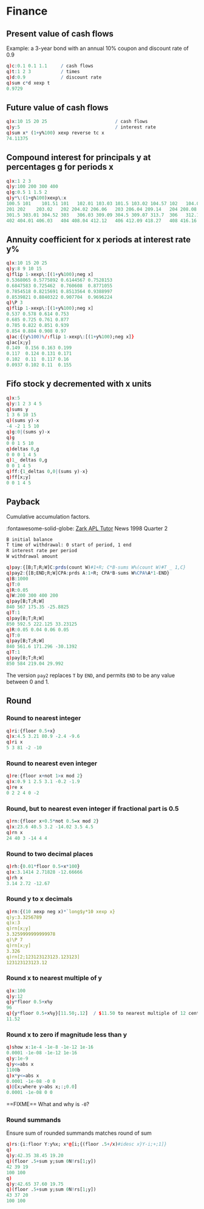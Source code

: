 # Finance




## Present value of cash flows 

Example: a 3-year bond with an annual 10% coupon and discount rate of 0.9

```q
q)c:0.1 0.1 1.1     / cash flows
q)t:1 2 3           / times
q)d:0.9             / discount rate
q)sum c*d xexp t
0.9729
```


## Future value of cash flows

```q
q)x:10 15 20 25                         / cash flows
q)y:5                                   / interest rate
q)sum x* (1+y%100) xexp reverse tc x
74.11375
```


## Compound interest for principals y at percentages g for periods x

```q
q)x:1 2 3
q)y:100 200 300 400
q)g:0.5 1 1.5 2
q)y*\:(1+g%100)xexp\:x
100.5 101    101.51 101   102.01 103.03 101.5 103.02 104.57 102   104.04 106.12
201 202    203.02   202 204.02 206.06   203 206.04 209.14   204 208.08 212.24
301.5 303.01 304.52 303   306.03 309.09 304.5 309.07 313.7  306   312.12 318.36
402 404.01 406.03   404 408.04 412.12   406 412.09 418.27   408 416.16 424.48
```


## Annuity coefficient for x periods at interest rate y%

```q
q)x:10 15 20 25
q)y:8 9 10 15
q)flip 1-xexp\:[(1+y%100);neg x]
0.5368065 0.5775892 0.6144567 0.7528153
0.6847583 0.725462  0.760608  0.8771055
0.7854518 0.8215691 0.8513564 0.9388997
0.8539821 0.8840322 0.907704  0.9696224
q)\P 3
q)flip 1-xexp\:[(1+y%100);neg x]
0.537 0.578 0.614 0.753
0.685 0.725 0.761 0.877
0.785 0.822 0.851 0.939
0.854 0.884 0.908 0.97
q)ac:{(y%100)%/:flip 1-xexp\:[(1+y%100);neg x]}
q)ac[x;y]
0.149  0.156 0.163 0.199
0.117  0.124 0.131 0.171
0.102  0.11  0.117 0.16
0.0937 0.102 0.11  0.155
```


## Fifo stock y decremented with x units

```q
q)x:5
q)y:1 2 3 4 5
q)sums y
1 3 6 10 15
q)(sums y)-x
-4 -2 1 5 10
q)g:0|(sums y)-x
q)g
0 0 1 5 10
q)deltas 0,g
0 0 0 1 4 5
q)1_ deltas 0,g
0 0 1 4 5
q)ff:{1_deltas 0,0|(sums y)-x}
q)ff[x;y]
0 0 1 4 5
```


## Payback

Cumulative accumulation factors.

:fontawesome-solid-globe:
[Zark APL Tutor](http://www.dyalog.com/dyalogue-newsletters.htm?nl=19&a=135) News 1998 Quarter 2

```txt
B initial balance
T time of withdrawal: 0 start of period, 1 end
R interest rate per period
W withdrawal amount
```

```q
q)pay:{[B;T;R;W]C:prds(count W)#1+R; C*B-sums W%(count W)#T _ 1,C}
q)pay2:{[B;END;R;W]CPA:prds A:1+R; CPA*B-sums W%CPA%A*1-END}
q)B:1000
q)T:0
q)R:0.05
q)W:200 300 400 200
q)pay[B;T;R;W]
840 567 175.35 -25.8825
q)T:1
q)pay[B;T;R;W]
850 592.5 222.125 33.23125
q)R:0.05 0.04 0.06 0.05
q)T:0
q)pay[B;T;R;W]
840 561.6 171.296 -30.1392
q)T:1
q)pay[B;T;R;W]
850 584 219.04 29.992
```

The version `pay2` replaces `T` by `END`, and permits `END` to be any value between 0 and 1.


## Round

### Round to nearest integer

```q
q)ri:{floor 0.5+x}
q)x:4.5 3.21 80.9 -2.4 -9.6
q)ri x
5 3 81 -2 -10
```


### Round to nearest even integer

```q
q)re:{floor x+not 1>x mod 2}
q)x:0.9 1 2.5 3.1 -0.2 -1.9
q)re x
0 2 2 4 0 -2
```


### Round, but to nearest even integer if fractional part is 0.5

```q
q)rn:{floor x+0.5*not 0.5=x mod 2}
q)x:23.6 40.5 3.2 -14.02 3.5 4.5
q)rn x
24 40 3 -14 4 4
```


### Round to two decimal places

```q
q)rh:{0.01*floor 0.5+x*100}
q)x:3.1414 2.71828 -12.66666
q)rh x
3.14 2.72 -12.67
```


### Round y to x decimals

```q
q)rn:{(10 xexp neg x)*`long$y*10 xexp x}
q)y:3.3256789
q)x:3
q)rn[x;y]
3.3259999999999978
q)\P 7
q)rn[x;y]
3.326
q)rn[2;123123123123.123123]
123123123123.12
```


### Round x to nearest multiple of y

```q
q)x:100
q)y:12
q)y*floor 0.5+x%y
96
q){y*floor 0.5+x%y}[11.50;.12]  / $11.50 to nearest multiple of 12 cents
11.52
```


### Round x to zero if magnitude less than y

```q
q)show x:1e-4 -1e-8 -1e-12 1e-16
0.0001 -1e-08 -1e-12 1e-16
q)y:1e-9
q)y<=abs x
1100b
q)x*y<=abs x
0.0001 -1e-08 -0 0
q)@[x;where y>abs x;:;0.0]
0.0001 -1e-08 0 0
```

==FIXME== What and why is `-0`?

### Round summands

Ensure sum of rounded summands matches round of sum

```q
q)rs:{i:floor Y:y%x; x*@[i;{(floor .5+/x)#idesc x}Y-i;+;1]}
q)
q)y:42.35 38.45 19.20
q)(floor .5+sum y;sum 0N!rs[1;y])
42 39 19
100 100
q)
q)y:42.65 37.60 19.75
q)(floor .5+sum y;sum 0N!rs[1;y])
43 37 20
100 100
```


